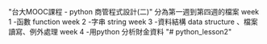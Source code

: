 "台大MOOC課程 - python 商管程式設計(二)" 分為第一週到第四週的檔案
week 1 -函數 function
week 2 -字串 string
week 3 -資料結構 data structure 、檔案讀寫、例外處理
week 4 -用python 分析財金資料
"# python_lesson2" 
